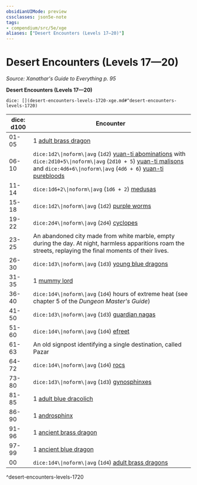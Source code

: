 ```yaml
---
obsidianUIMode: preview
cssclasses: json5e-note
tags:
- compendium/src/5e/xge
aliases: ["Desert Encounters (Levels 17—20)"]
---
```

# Desert Encounters (Levels 17—20)
*Source: Xanathar's Guide to Everything p. 95* 

**Desert Encounters (Levels 17—20)**

`dice: [](desert-encounters-levels-1720-xge.md#^desert-encounters-levels-1720)`

| dice: d100 | Encounter |
|------------|-----------|
| 01-05 | 1 [adult brass dragon](2-Mechanics/CLI/bestiary/dragon/adult-brass-dragon.md) |
| 06-10 | `dice:1d2\\|noform\\|avg` (`1d2`) [yuan-ti abominations](2-Mechanics/CLI/bestiary/monstrosity/yuan-ti-abomination.md) with `dice:2d10+5\\|noform\\|avg` (`2d10 + 5`) [yuan-ti malisons](2-Mechanics/CLI/bestiary/monstrosity/yuan-ti-malison-type-1.md) and `dice:4d6+6\\|noform\\|avg` (`4d6 + 6`) [yuan-ti purebloods](2-Mechanics/CLI/bestiary/humanoid/yuan-ti-pureblood.md) |
| 11-14 | `dice:1d6+2\\|noform\\|avg` (`1d6 + 2`) [medusas](2-Mechanics/CLI/bestiary/monstrosity/medusa.md) |
| 15-18 | `dice:1d2\\|noform\\|avg` (`1d2`) [purple worms](2-Mechanics/CLI/bestiary/monstrosity/purple-worm.md) |
| 19-22 | `dice:2d4\\|noform\\|avg` (`2d4`) [cyclopes](2-Mechanics/CLI/bestiary/giant/cyclops.md) |
| 23-25 | An abandoned city made from white marble, empty during the day. At night, harmless apparitions roam the streets, replaying the final moments of their lives. |
| 26-30 | `dice:1d3\\|noform\\|avg` (`1d3`) [young blue dragons](2-Mechanics/CLI/bestiary/dragon/young-blue-dragon.md) |
| 31-35 | 1 [mummy lord](2-Mechanics/CLI/bestiary/undead/mummy-lord.md) |
| 36-40 | `dice:1d4\\|noform\\|avg` (`1d4`) hours of extreme heat (see chapter 5 of the *Dungeon Master's Guide*) |
| 41-50 | `dice:1d3\\|noform\\|avg` (`1d3`) [guardian nagas](2-Mechanics/CLI/bestiary/monstrosity/guardian-naga.md) |
| 51-60 | `dice:1d4\\|noform\\|avg` (`1d4`) [efreet](2-Mechanics/CLI/bestiary/elemental/efreeti.md) |
| 61-63 | An old signpost identifying a single destination, called Pazar |
| 64-72 | `dice:1d4\\|noform\\|avg` (`1d4`) [rocs](2-Mechanics/CLI/bestiary/monstrosity/roc.md) |
| 73-80 | `dice:1d3\\|noform\\|avg` (`1d3`) [gynosphinxes](2-Mechanics/CLI/bestiary/monstrosity/gynosphinx.md) |
| 81-85 | 1 [adult blue dracolich](2-Mechanics/CLI/bestiary/undead/adult-blue-dracolich.md) |
| 86-90 | 1 [androsphinx](2-Mechanics/CLI/bestiary/monstrosity/androsphinx.md) |
| 91-96 | 1 [ancient brass dragon](2-Mechanics/CLI/bestiary/dragon/ancient-brass-dragon.md) |
| 97-99 | 1 [ancient blue dragon](2-Mechanics/CLI/bestiary/dragon/ancient-blue-dragon.md) |
| 00 | `dice:1d4\\|noform\\|avg` (`1d4`) [adult brass dragons](2-Mechanics/CLI/bestiary/dragon/adult-brass-dragon.md) |
^desert-encounters-levels-1720